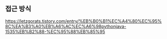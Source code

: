 ## 접근 방식
https://letzgorats.tistory.com/entry/%EB%B0%B1%EC%A4%80%EC%95%8C%EA%B3%A0%EB%A6%AC%EC%A6%98pythonjava-1535%EB%B2%88-%EC%95%88%EB%85%95
